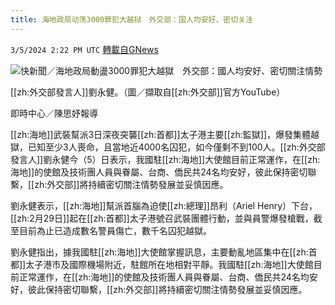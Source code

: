 ```yaml
---
title: 海地政局动荡3000罪犯大越狱　外交部：国人均安好、密切关注
---
```

`3/5/2024 2:22 PM UTC` [轉載自GNews](https://gnews.org/articles/2367500)

![快新聞／海地政局動盪3000罪犯大越獄　外交部：國人均安好、密切關注情勢](https://cdn.ftvnews.com.tw/manasystem/FileData/News/5e23543d-2ac4-4ccc-8c57-c2cac5758b9a.jpg "快新聞／海地政局動盪3000罪犯大越獄　外交部：國人均安好、密切關注情勢")

[[zh:外交部發言人]]劉永健。（圖／擷取自[[zh:外交部]]官方YouTube）

即時中心／陳思妤報導

[[zh:海地]]武裝幫派3日深夜突襲[[zh:首都]]太子港主要[[zh:監獄]]，爆發集體越獄，已知至少3人喪命，且當地近4000名囚犯，如今僅剩不到100人。[[zh:外交部發言人]]劉永健今（5）日表示，我國駐[[zh:海地]]大使館目前正常運作，在[[zh:海地]]的使館及技術團人員與眷屬、台商、僑民共24名均安好，彼此保持密切聯繫，[[zh:外交部]]將持續密切關注情勢發展並妥慎因應。

劉永健表示，[[zh:海地]]幫派首腦為迫使[[zh:總理]]昂利（Ariel Henry）下台，[[zh:2月29日]]起在[[zh:首都]]太子港號召武裝團體行動，並與員警爆發槍戰，截至目前為止已造成數名警員傷亡，數千名囚犯越獄。

劉永健指出，據我國駐[[zh:海地]]大使館掌握訊息，主要動亂地區集中在[[zh:首都]]太子港市及國際機場附近，駐館所在地相對平靜。我國駐[[zh:海地]]大使館目前正常運作，在[[zh:海地]]的使館及技術團人員與眷屬、台商、僑民共24名均安好，彼此保持密切聯繫，[[zh:外交部]]將持續密切關注情勢發展並妥慎因應。
